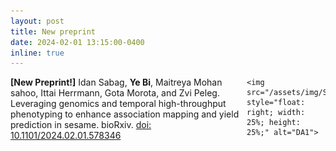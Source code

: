 ```yaml
---
layout: post
title: New preprint
date: 2024-02-01 13:15:00-0400
inline: true
---
```



<p>
    <span style="float: left; width: 75%;">
        <strong>[New Preprint!]</strong> Idan Sabag, <strong>Ye Bi</strong>, Maitreya Mohan sahoo, Ittai Herrmann, Gota Morota, and Zvi Peleg. Leveraging genomics and temporal high-throughput phenotyping to enhance association mapping and yield prediction in sesame. bioRxiv. <a href="https://doi.org/10.1101/2024.02.01.578346" target="_blank"> doi: 10.1101/2024.02.01.578346</a> <br><br>
    </span>

    <img src="/assets/img/Sea2/sea2.png" style="float: right; width: 25%; height: 25%;" alt="DA1">

</p>